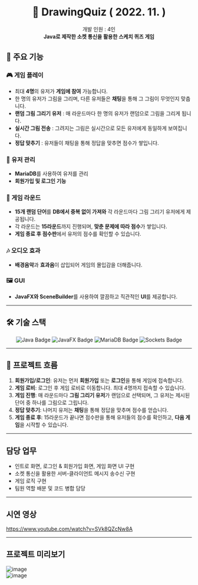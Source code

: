 <h1 align="center">🎨 DrawingQuiz ( 2022. 11. )</h1>

<p align="center">
  개발 인원 : 4인<br>
  <strong>Java로 제작한 소켓 통신을 활용한 스케치 퀴즈 게임</strong>
</p>

## 🚀 주요 기능

### 🎮 게임 플레이
- 최대 **4명**의 유저가 **게임에 참여** 가능합니다.
- 한 명의 유저가 그림을 그리며, 다른 유저들은 **채팅**을 통해 그 그림이 무엇인지 맞춥니다.
- **랜덤 그림 그리기 유저** : 매 라운드마다 한 명의 유저가 랜덤으로 그림을 그리게 됩니다.
- **실시간 그림 전송** : 그려지는 그림은 실시간으로 모든 유저에게 동일하게 보여집니다.
- **정답 맞추기** : 유저들이 채팅을 통해 정답을 맞추면 점수가 쌓입니다.

### 💾 유저 관리
- **MariaDB**를 사용하여 유저를 관리
- **회원가입 및 로그인 기능**

### 🎲 게임 라운드
- **15개 랜덤 단어**를 **DB에서 중복 없이 가져와** 각 라운드마다 그림 그리기 유저에게 제공됩니다.
- 각 라운드는 **15라운드**까지 진행되며, **맞춘 문제에 따라 점수**가 쌓입니다.
- **게임 종료 후 점수판**에서 유저의 점수를 확인할 수 있습니다.

### 🎶 오디오 효과
- **배경음악**과 **효과음**이 삽입되어 게임의 몰입감을 더해줍니다.

### 🖼️ GUI
- **JavaFX와 SceneBuilder**를 사용하여 깔끔하고 직관적인 **UI**를 제공합니다.

---

## 🛠️ 기술 스택

<p align="center">
  <img src="https://img.shields.io/badge/Java-007396?style=flat&logo=java&logoColor=white" alt="Java Badge" />
  <img src="https://img.shields.io/badge/JavaFX-2C2F3A?style=flat&logo=java&logoColor=white" alt="JavaFX Badge" />
  <img src="https://img.shields.io/badge/MariaDB-003545?style=flat&logo=mariadb&logoColor=white" alt="MariaDB Badge" />
  <img src="https://img.shields.io/badge/Sockets-808080?style=flat&logo=java&logoColor=white" alt="Sockets Badge" />
</p>

---

## 📌 프로젝트 흐름

1. **회원가입/로그인**: 유저는 먼저 **회원가입** 또는 **로그인**을 통해 게임에 접속합니다.
2. **게임 로비**: 로그인 후 게임 로비로 이동합니다. 최대 4명까지 접속할 수 있습니다.
3. **게임 진행**: 매 라운드마다 **그림 그리기 유저**가 랜덤으로 선택되며, 그 유저는 제시된 단어 중 하나를 그림으로 그립니다.
4. **정답 맞추기**: 나머지 유저는 **채팅**을 통해 정답을 맞추며 점수를 얻습니다.
5. **게임 종료 후**: 15라운드가 끝나면 점수판을 통해 유저들의 점수를 확인하고, **다음 게임**을 시작할 수 있습니다.

---

## 담당 업무

* 인트로 화면, 로그인 & 회원가입 화면, 게임 화면 UI 구현<br>
* 소켓 통신을 활용한 서버-클라이언트 메시지 송수신 구현<br>
* 게임 로직 구현<br>
* 팀원 역할 배분 및 코드 병합 담당<br>

---

## 시연 영상
https://www.youtube.com/watch?v=SVk8QZcNw8A

---

## 프로젝트 미리보기

![image](https://github.com/user-attachments/assets/7a6f813e-912b-4877-a715-41ecea36a462)
<br>
![image](https://github.com/user-attachments/assets/21289415-2a0d-443d-b67d-34f82a3d6dcc)

